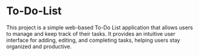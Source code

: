 # To-Do-List
This project is a simple web-based To-Do List application that allows users to manage and keep track of their tasks. It provides an intuitive user interface for adding, editing, and completing tasks, helping users stay organized and productive.
